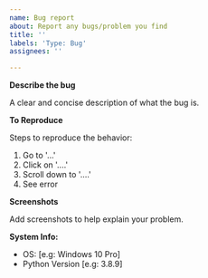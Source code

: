 ```yaml
---
name: Bug report
about: Report any bugs/problem you find
title: ''
labels: 'Type: Bug'
assignees: ''

---
```



**Describe the bug**

A clear and concise description of what the bug is.


**To Reproduce**

Steps to reproduce the behavior:
1. Go to '...'
2. Click on '....'
3. Scroll down to '....'
4. See error


**Screenshots**

Add screenshots to help explain your problem.

**System Info:**
 - OS: [e.g: Windows 10 Pro]
 - Python Version [e.g: 3.8.9]

